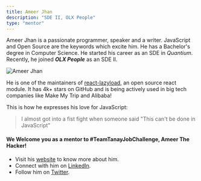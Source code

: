 ```yaml
---
title: Ameer Jhan
description: "SDE II, OLX People"
type: "mentor"
---
```


Ameer Jhan is a passionate programmer, speaker and a writer. JavaScript and Open Source are the keywords which excite him. He has a Bachelor's degree in Computer Science. He started his career as an SDE in _Quantium_. Recently, he joined **_OLX People_** as an SDE II.

![Ameer Jhan](https://user-images.githubusercontent.com/33570551/81051102-c9ef2b80-8ede-11ea-8d49-1d8f98dab7bc.jpg)

He is one of the maintainers of [react-lazyload](https://github.com/twobin/react-lazyload), an open source react module. It has 4k+ stars on GitHub and is being actively used in big tech companies like Make My Trip and Alibaba!

This is how he expresses his love for JavaScript:
> I almost got into a fist fight when someone said "This can't be done in JavaScript"


#### We Welcome you as a mentor to #TeamTanayJobChallenge, Ameer The Hacker!

- Visit his [website](ameerthehacker.me) to know more about him.
- Connect with him on [LinkedIn](https://www.linkedin.com/in/ameerthehacker/).
- Follow him on [Twitter](https://twitter.com/ameerthehacker).

